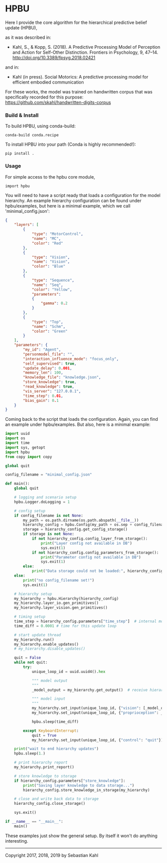 # HPBU

Here I provide the core algorithm for the hierarchical predictive belief update (HPBU),

as it was described in:
- Kahl, S., & Kopp, S. (2018). A Predictive Processing Model of Perception and Action for Self-Other Distinction. Frontiers in Psychology, 9, 47–14. http://doi.org/10.3389/fpsyg.2018.02421

and in:
- Kahl (in press). Social Motorics: A predictive processing model for efficient embodied communication

For these works, the model was trained on handwritten corpus that was specifically recorded for this purpose:
https://github.com/skahl/handwritten-digits-corpus

### Build & Install

To build HPBU, using conda-build:

    conda-build conda.recipe

To install HPBU into your path (Conda is highly recommended!):

    pip install .

### Usage

For simple access to the hpbu core module,

    import hpbu

You will need to have a script ready that loads a configuration for the model hierarchy.
An example hierarchy configuration can be found under hpbu/examples, but here is a minimal example,
which we call 'minimal_config.json':

```json
{
    "layers": [
        {
            "type": "MotorControl",
            "name": "MC",
            "color": "Red"
        },
        {
            "type": "Vision",
            "name": "Vision",
            "color": "Blue"
        },
        {
            "type": "Sequence",
            "name": "Seq",
            "color": "Yellow",
            "parameters":
            {
                "gamma": 0.2
            }
        },
        {
            "type": "Top",
            "name": "Schm",
            "color": "Green"
        }
    ],
    "parameters": {
        "my_id": "Agent",
        "personmodel_file": "",
        "interaction_influence_mode": "focus_only",
        "self_supervised": true,
        "update_delay": 0.001,
        "memory_len": 100,
        "knowledge_file": "knowledge.json",
        "store_knowledge": true,
        "read_knowledge": true,
        "vis_server": "127.0.0.1",
        "time_step": 0.01,
        "bias_gain": 0.1
    }
}
```

Coming back to the script that loads the configuration.
Again, you can find an example under hpbu/examples.
But also, here is a minimal example:

```python
import uuid
import os
import time
import sys, getopt
import hpbu
from copy import copy

global quit

config_filename = "minimal_config.json"

def main():
    global quit

    # logging and scenario setup
    hpbu.Logger.doLogging = 1

    # config setup
    if config_filename is not None:
        my_path = os.path.dirname(os.path.abspath(__file__))
        hierarchy_config = hpbu.Config(my_path + os.sep + config_filename)
        storage = hierarchy_config.get_config_storage()
        if storage is not None:
            if not hierarchy_config.config_layer_from_storage():
                print("Layer config not available in DB")
                sys.exit(1)
            if not hierarchy_config.config_parameters_from_storage():
                print("Parameter config not available in DB")
                sys.exit(1)
        else:
            print("Data storage could not be loaded:", hierarchy_config.data_file)
    else:
        print("no config_filename set!")
        sys.exit(1)

    # hierarchy setup
    my_hierarchy = hpbu.Hierarchy(hierarchy_config)
    my_hierarchy.layer_io.gen_primitives()
    my_hierarchy.layer_vision.gen_primitives()

    # timing setup
    time_step = hierarchy_config.parameters["time_step"]  # internal model time
    time_diff = 0.0001 # time for this update loop

    # start update thread
    my_hierarchy.run()
    my_hierarchy.enable_updates()
    # my_hierarchy.disable_updates()

    quit = False
    while not quit:
        try:
            unique_loop_id = uuid.uuid4().hex

            """ model output
            """
            _model_output = my_hierarchy.get_output()  # receive hierarchy output

            """ model input
            """
            my_hierarchy.set_input(unique_loop_id, {"vision": [_model_output, time_step]})
            my_hierarchy.set_input(unique_loop_id, {"proprioception": _model_output})

            hpbu.sleep(time_diff)

        except KeyboardInterrupt:
            quit = True
            my_hierarchy.set_input(unique_loop_id, {"control": "quit"})

    print("wait to end hierarchy updates")
    hpbu.sleep(1.)

    # print hierarchy report
    my_hierarchy.print_report()

    # store knowledge to storage
    if hierarchy_config.parameters["store_knowledge"]:
        print("Saving layer knowledge to data storage...")
        hierarchy_config.store_knowledge_in_storage(my_hierarchy)

    # close and write back data to storage
    hierarchy_config.close_storage()

    sys.exit()

if __name__ == "__main__":
    main()
```

These examples just show the general setup. By itself it won't do anything interesting.

---
Copyright 2017, 2018, 2019 by Sebastian Kahl
